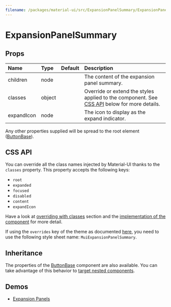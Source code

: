```yaml
---
filename: /packages/material-ui/src/ExpansionPanelSummary/ExpansionPanelSummary.js
---
```


<!--- This documentation is automatically generated, do not try to edit it. -->

# ExpansionPanelSummary



## Props

| Name | Type | Default | Description |
|:-----|:-----|:--------|:------------|
| <span class="prop-name">children</span> | <span class="prop-type">node |  | The content of the expansion panel summary. |
| <span class="prop-name">classes</span> | <span class="prop-type">object |  | Override or extend the styles applied to the component. See [CSS API](#css-api) below for more details. |
| <span class="prop-name">expandIcon</span> | <span class="prop-type">node |  | The icon to display as the expand indicator. |

Any other properties supplied will be spread to the root element ([ButtonBase](/api/button-base)).

## CSS API

You can override all the class names injected by Material-UI thanks to the `classes` property.
This property accepts the following keys:
- `root`
- `expanded`
- `focused`
- `disabled`
- `content`
- `expandIcon`

Have a look at [overriding with classes](/customization/overrides#overriding-with-classes) section
and the [implementation of the component](https://github.com/mui-org/material-ui/tree/master/packages/material-ui/src/ExpansionPanelSummary/ExpansionPanelSummary.js)
for more detail.

If using the `overrides` key of the theme as documented
[here](/customization/themes#customizing-all-instances-of-a-component-type),
you need to use the following style sheet name: `MuiExpansionPanelSummary`.

## Inheritance

The properties of the [ButtonBase](/api/button-base) component are also available.
You can take advantage of this behavior to [target nested components](/guides/api#spread).

## Demos

- [Expansion Panels](/demos/expansion-panels)

